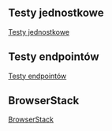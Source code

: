 ## Testy jednostkowe

[Testy jednostkowe](https://github.com/bestemic/E-biznes_2022-2023/tree/main/zadanie5/frontend/src/test)

## Testy endpointów

[Testy endpointów](https://github.com/bestemic/E-biznes_2022-2023/tree/main/zadanie5/backend/test)

## BrowserStack

[BrowserStack](https://automate.browserstack.com/dashboard/v2/public-build/Mmd6bzl3Y1JJTVFiNmNDMXh3MFNzSHE2NzgwbWQ4Ujd2N1hSUjBmNGZ3NWlkMm9tcGxZMi9ya1NOYVd6dmRyOGdhd1Z1bG9URUFEUDYwZjRXZDVzMXc9PS0tVU8xOXFtUDVkYmpsNEwwNjVLQ3pwUT09--0eda2e9d69938e2f7327b043813bb1c19b682498)